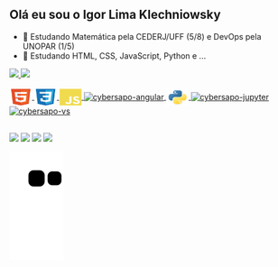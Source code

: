 ## Olá eu sou o Igor Lima Klechniowsky

- 🌱 Estudando Matemática pela CEDERJ/UFF (5/8) e DevOps pela UNOPAR (1/5)
- 🌱 Estudando HTML, CSS, JavaScript, Python  e ...

<div align="space-between">
  <a href="https://github.com/Cybersapo">
  <img height="140em" src="https://github-readme-stats.vercel.app/api?username=Cybersapo&show_icons=true&theme=dark&include_all_commits=true&count_private=true"/>
  <img height="140em" src="https://github-readme-stats.vercel.app/api/top-langs/?username=Cybersapo&layout=compact&langs_count=16&theme=dark"/>
</div>
<div style="display: inline_block"><br>
  <img align="center" alt="cybersapo-HTML" height="30" width="40" src="https://raw.githubusercontent.com/devicons/devicon/master/icons/html5/html5-original.svg">
   <img align="center" alt="cybersapo-CSS" height="30" width="40" src="https://raw.githubusercontent.com/devicons/devicon/master/icons/css3/css3-original.svg">
  <img align="center" alt="cybersapo-Js" height="30" width="40" src="https://raw.githubusercontent.com/devicons/devicon/master/icons/javascript/javascript-plain.svg">
  <img align="center" alt="cybersapo-angular" height="30" width="40" src="https://cdn.jsdelivr.net/gh/devicons/devicon/icons/angularjs/angularjs-plain.svg" />
  <img align="center" alt="cybersapo-Python" height="30" width="40" src="https://raw.githubusercontent.com/devicons/devicon/master/icons/python/python-original.svg">
 <img align="center" alt="cybersapo-jupyter" height="30" width="40" src="https://cdn.jsdelivr.net/gh/devicons/devicon/icons/jupyter/jupyter-original-wordmark.svg" />
 <img align="center" alt="cybersapo-vs" height="30" width="40" src="https://cdn.jsdelivr.net/gh/devicons/devicon/icons/vscode/vscode-original.svg" />         
</div>

##

<div> 
  <a href="https://www.instagram.com/cybersapo/" target="_blank"><img src="https://img.shields.io/badge/-Instagram-%23E4405F?style=for-the-badge&logo=instagram&logoColor=white" target="_blank"></a>
 <a href="https://discord.com/channels/@me" target="_blank"><img src="https://img.shields.io/badge/Discord-7289DA?style=for-the-badge&logo=discord&logoColor=white" target="_blank"></a> 
  <a href = "mailto:igor.klech@gmail.com"><img src="https://img.shields.io/badge/-Gmail-%23333?style=for-the-badge&logo=gmail&logoColor=white" target="_blank"></a>
  <a href="https://www.linkedin.com/in/igor-klechniowsky-b6523353/" target="_blank"><img src="https://img.shields.io/badge/-LinkedIn-%230077B5?style=for-the-badge&logo=linkedin&logoColor=white" target="_blank"></a> 
  
  ![Snake animation](https://github.com/Cybersapo/Cybersapo/blob/output/github-contribution-grid-snake.svg)
</div>
